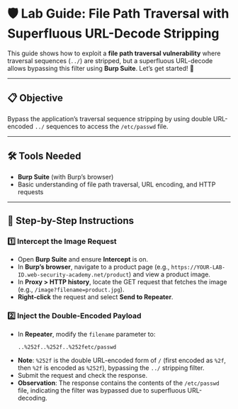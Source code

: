 # 🛡️ Lab Guide: File Path Traversal with Superfluous URL-Decode Stripping

This guide shows how to exploit a **file path traversal vulnerability** where traversal sequences (`../`) are stripped, but a superfluous URL-decode allows bypassing this filter using **Burp Suite**. Let’s get started! 🚀

---

## 📋 Objective
Bypass the application’s traversal sequence stripping by using double URL-encoded `../` sequences to access the `/etc/passwd` file.

---

## 🛠️ Tools Needed
- **Burp Suite** (with Burp’s browser)
- Basic understanding of file path traversal, URL encoding, and HTTP requests

---

## 📝 Step-by-Step Instructions

### 1️⃣ Intercept the Image Request
- Open **Burp Suite** and ensure **Intercept** is on.
- In **Burp’s browser**, navigate to a product page (e.g., `https://YOUR-LAB-ID.web-security-academy.net/product`) and view a product image.
- In **Proxy > HTTP history**, locate the GET request that fetches the image (e.g., `/image?filename=product.jpg`).
- **Right-click** the request and select **Send to Repeater**.

### 2️⃣ Inject the Double-Encoded Payload
- In **Repeater**, modify the `filename` parameter to:
  ```
  ..%252f..%252f..%252fetc/passwd
  ```
- **Note**: `%252f` is the double URL-encoded form of `/` (first encoded as `%2f`, then `%2f` is encoded as `%252f`), bypassing the `../` stripping filter.
- Submit the request and check the response.
- **Observation**: The response contains the contents of the `/etc/passwd` file, indicating the filter was bypassed due to superfluous URL-decoding.